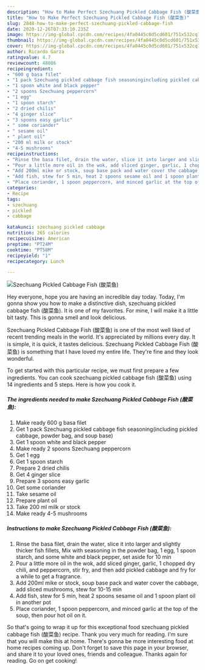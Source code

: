 ```yaml
---
description: "How to Make Perfect Szechuang Pickled Cabbage Fish (酸菜鱼)"
title: "How to Make Perfect Szechuang Pickled Cabbage Fish (酸菜鱼)"
slug: 2848-how-to-make-perfect-szechuang-pickled-cabbage-fish
date: 2020-12-26T07:33:10.235Z
image: https://img-global.cpcdn.com/recipes/4fa0445c0d5cd601/751x532cq70/szechuang-pickled-cabbage-fish-酸菜鱼-recipe-main-photo.jpg
thumbnail: https://img-global.cpcdn.com/recipes/4fa0445c0d5cd601/751x532cq70/szechuang-pickled-cabbage-fish-酸菜鱼-recipe-main-photo.jpg
cover: https://img-global.cpcdn.com/recipes/4fa0445c0d5cd601/751x532cq70/szechuang-pickled-cabbage-fish-酸菜鱼-recipe-main-photo.jpg
author: Ricardo Garza
ratingvalue: 4.7
reviewcount: 48086
recipeingredient:
- "600 g basa filet"
- "1 pack Szechuang pickled cabbage fish seasoningincluding pickled cabbage powder bag and soup base"
- "1 spoon white and black pepper"
- "2 spoons Szechuang peppercorn"
- "1 egg"
- "1 spoon starch"
- "2 dried chilis"
- "4 ginger slice"
- "3 spoons easy garlic"
- " some coriander"
- " sesame oil"
- " plant oil"
- "200 ml milk or stock"
- "4-5 mushrooms"
recipeinstructions:
- "Rinse the basa filet, drain the water, slice it into larger and slightly thicker fish fillets, Mix with seasoning in the powder bag, 1 egg, 1 spoon starch, and some white and black pepper, set aside for 10 min"
- "Pour a little more oil in the wok, add sliced ginger, garlic, 1 chopped dry chili, and peppercorn, stir fry, and then add pickled cabbage and fry for a while to get a fragrance."
- "Add 200ml mike or stock, soup base pack and water cover the cabbage, add sliced mushrooms, stew for 10-15 min"
- "Add fish, stew for 5 min, heat 2 spoons sesame oil and 1 spoon plant oil in another pot"
- "Place coriander, 1 spoon peppercorn, and minced garlic at the top of the soup, then pour hot oil on it."
categories:
- Recipe
tags:
- szechuang
- pickled
- cabbage

katakunci: szechuang pickled cabbage 
nutrition: 265 calories
recipecuisine: American
preptime: "PT24M"
cooktime: "PT58M"
recipeyield: "1"
recipecategory: Lunch

---
```



![Szechuang Pickled Cabbage Fish (酸菜鱼)](https://img-global.cpcdn.com/recipes/4fa0445c0d5cd601/751x532cq70/szechuang-pickled-cabbage-fish-酸菜鱼-recipe-main-photo.jpg)

Hey everyone, hope you are having an incredible day today. Today, I'm gonna show you how to make a distinctive dish, szechuang pickled cabbage fish (酸菜鱼). It is one of my favorites. For mine, I will make it a little bit tasty. This is gonna smell and look delicious.



Szechuang Pickled Cabbage Fish (酸菜鱼) is one of the most well liked of recent trending meals in the world. It's appreciated by millions every day. It is simple, it is quick, it tastes delicious. Szechuang Pickled Cabbage Fish (酸菜鱼) is something that I have loved my entire life. They're fine and they look wonderful.


To get started with this particular recipe, we must first prepare a few ingredients. You can cook szechuang pickled cabbage fish (酸菜鱼) using 14 ingredients and 5 steps. Here is how you cook it.

<!--inarticleads1-->

##### The ingredients needed to make Szechuang Pickled Cabbage Fish (酸菜鱼):

1. Make ready 600 g basa filet
1. Get 1 pack Szechuang pickled cabbage fish seasoning(including pickled cabbage, powder bag, and soup base)
1. Get 1 spoon white and black pepper
1. Make ready 2 spoons Szechuang peppercorn
1. Get 1 egg
1. Get 1 spoon starch
1. Prepare 2 dried chilis
1. Get 4 ginger slice
1. Prepare 3 spoons easy garlic
1. Get  some coriander
1. Take  sesame oil
1. Prepare  plant oil
1. Take 200 ml milk or stock
1. Make ready 4-5 mushrooms




<!--inarticleads2-->

##### Instructions to make Szechuang Pickled Cabbage Fish (酸菜鱼):

1. Rinse the basa filet, drain the water, slice it into larger and slightly thicker fish fillets, Mix with seasoning in the powder bag, 1 egg, 1 spoon starch, and some white and black pepper, set aside for 10 min
1. Pour a little more oil in the wok, add sliced ginger, garlic, 1 chopped dry chili, and peppercorn, stir fry, and then add pickled cabbage and fry for a while to get a fragrance.
1. Add 200ml mike or stock, soup base pack and water cover the cabbage, add sliced mushrooms, stew for 10-15 min
1. Add fish, stew for 5 min, heat 2 spoons sesame oil and 1 spoon plant oil in another pot
1. Place coriander, 1 spoon peppercorn, and minced garlic at the top of the soup, then pour hot oil on it.




So that's going to wrap it up for this exceptional food szechuang pickled cabbage fish (酸菜鱼) recipe. Thank you very much for reading. I'm sure that you will make this at home. There's gonna be more interesting food at home recipes coming up. Don't forget to save this page in your browser, and share it to your loved ones, friends and colleague. Thanks again for reading. Go on get cooking!
